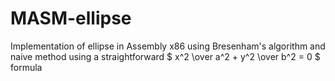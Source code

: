 # MASM-ellipse
Implementation of ellipse in Assembly x86 using Bresenham's algorithm and naive method using a straightforward 
$ x^2 \over a^2 + y^2 \over b^2 = 0 $ formula 
